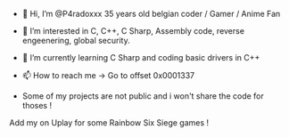 - 👋 Hi, I’m @P4radoxxx 35 years old belgian coder / Gamer / Anime Fan
- 👀 I’m interested in C, C++, C Sharp, Assembly code, reverse engeenering, global security.
- 🌱 I’m currently learning C Sharp and coding basic drivers in C++
- 📫 How to reach me -> Go to offset 0x0001337

- Some of my projects are not public and i won't share the code for thoses !

Add my on Uplay for some Rainbow Six Siege games !

<!---
P4radoxxx/P4radoxxx is a ✨ special ✨ repository because its `README.md` (this file) appears on your GitHub profile.
You can click the Preview link to take a look at your changes.
--->
